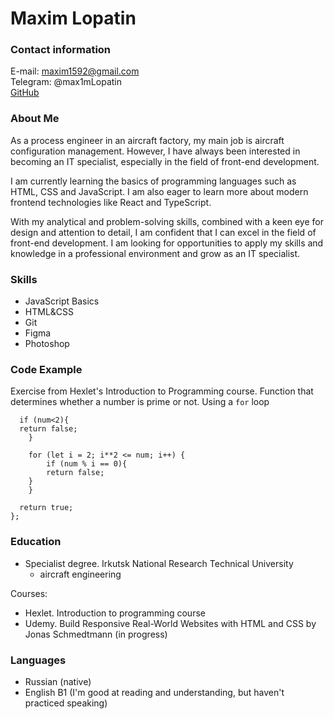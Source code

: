 # Maxim Lopatin

### Contact information

E-mail: maxim1592@gmail.com\
Telegram: @max1mLopatin\
[GitHub](https://github.com/Mex4)

### About Me

As a process engineer in an aircraft factory, my main job is aircraft configuration management. However, I have always been interested in becoming an IT specialist, especially in the field of front-end development.

I am currently learning the basics of programming languages such as HTML, CSS and JavaScript. I am also eager to learn more about modern frontend technologies like React and TypeScript.

With my analytical and problem-solving skills, combined with a keen eye for design and attention to detail, I am confident that I can excel in the field of front-end development. I am looking for opportunities to apply my skills and knowledge in a professional environment and grow as an IT specialist.

### Skills

- JavaScript Basics
- HTML&CSS
- Git
- Figma
- Photoshop

### Code Example

Exercise from Hexlet's Introduction to Programming course. Function that determines whether a number is prime or not. Using a `for` loop

```const isPrime = (num) => {
  if (num<2){
  return false;
	}

	for (let i = 2; i**2 <= num; i++) {
		if (num % i == 0){
		return false;
	}
	}

  return true;
};
```

### Education

- Specialist degree. Irkutsk National Research Technical University
  - aircraft engineering

Courses:

- Hexlet. Introduction to programming course
- Udemy. Build Responsive Real-World Websites with HTML and CSS by Jonas Schmedtmann (in progress)

### Languages

- Russian (native)
- English B1 (I'm good at reading and understanding, but haven't practiced speaking)
